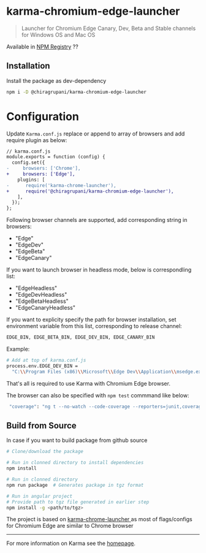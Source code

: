 # karma-chromium-edge-launcher

> Launcher for Chromium Edge Canary, Dev, Beta and Stable channels for Windows OS and Mac OS

Available in [NPM Registry](https://www.npmjs.com/package/@chiragrupani/karma-chromium-edge-launcher) ??

## Installation

Install the package as dev-dependency

```bash
npm i -D @chiragrupani/karma-chromium-edge-launcher
```

# Configuration

Update `Karma.conf.js` replace or append to array of browsers and add require plugin as below:

```diff
// karma.conf.js
module.exports = function (config) {
  config.set({
-     browsers: ['Chrome'],
+     browsers: ['Edge'],
    plugins: [
-      require('karma-chrome-launcher'),
+      require('@chiragrupani/karma-chromium-edge-launcher'),
    ],
  });
};
```

Following browser channels are supported, add corresponding string in browsers:

- "Edge"
- "EdgeDev"
- "EdgeBeta"
- "EdgeCanary"

If you want to launch browser in headless mode, below is correspondling list:

- "EdgeHeadless"
- "EdgeDevHeadless"
- "EdgeBetaHeadless"
- "EdgeCanaryHeadless"

If you want to explicity specify the path for browser installation, set environment variable from this list, corresponding to release channel:

```bash
EDGE_BIN, EDGE_BETA_BIN, EDGE_DEV_BIN, EDGE_CANARY_BIN
```

Example:

```bash
# Add at top of karma.conf.js
process.env.EDGE_DEV_BIN =
  "C:\\Program Files (x86)\\Microsoft\\Edge Dev\\Application\\msedge.exe";

```

That's all is required to use Karma with Chromium Edge browser.

The browser can also be specified with `npm test` commmand like below:

```bash
 "coverage": "ng t --no-watch --code-coverage --reporters=junit,coverage-istanbul --browsers=EdgeHeadless --progress=false"
```

## Build from Source

In case if you want to build package from github source

```bash
# Clone/download the package

# Run in clonned directory to install dependencies
npm install

# Run in clonned directory
npm run package  # Generates package in tgz format

# Run in angular project
# Provide path to tgz file generated in earlier step
npm install -g <path/to/tgz>
```

The project is based on [karma-chrome-launcher
](https://github.com/karma-runner/karma-chrome-launcher) as most of flags/configs for Chromium Edge are similar to Chrome browser

---

For more information on Karma see the [homepage].

[homepage]: http://karma-runner.github.com
